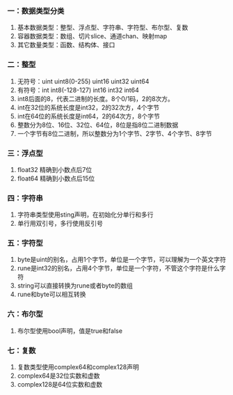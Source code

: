 ### 一：数据类型分类
1. 基本数据类型：整型、浮点型、字符串、字符型、布尔型、复数
2. 容器数据类型：数组、切片slice、通道chan、映射map
3. 其它数量类型：函数、结构体、接口

### 二：整型
1. 无符号：uint uint8(0-255) uint16 uint32 uint64
2. 有符号：int int8(-128-127) int16 int32 int64
3. int8后面的8，代表二进制的长度。8个0/1码，2的8次方。
4. int在32位的系统长度是int32，2的32次方，4个字节
5. int在64位的系统长度是int64，2的64次方，8个字节
6. 整数分为8位、16位、32位、64位，8位是指8位二进制数据
7. 一个字节有8位二进制，所以整数分为1个字节、2字节、4个字节、8字节

### 三：浮点型
1. float32 精确到小数点后7位
2. float64 精确到小数点后15位

### 四：字符串
1. 字符串类型使用sting声明，在初始化分单行和多行
2. 单行用双引号，多行使用反引号

### 五：字符型
1. byte是uint的别名，占用1个字节，单位是一个字节，可以理解为一个英文字符
2. rune是int32的别名，占用4个字节，单位是一个字符，不管这个字符是什么字符
3. string可以直接转换为rune或者byte的数组
4. rune和byte可以相互转换

### 六：布尔型
1. 布尔型使用bool声明，值是true和false

### 七：复数
1. 复数类型使用complex64和complex128声明
2. complex64是32位实数和虚数
3. complex128是64位实数和虚数
